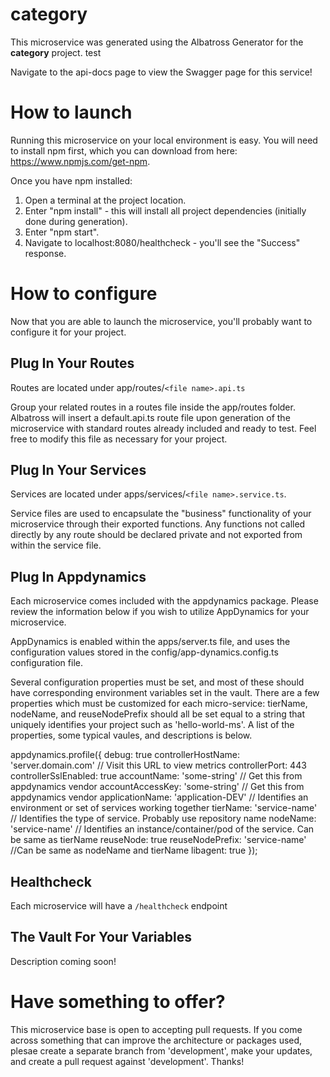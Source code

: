 # category
This microservice was generated using the Albatross Generator for the **category** project. test

Navigate to the api-docs page to view the Swagger page for this service!

# How to launch
Running this microservice on your local environment is easy.  You will need to install npm first, which you can download from here:  https://www.npmjs.com/get-npm.

Once you have npm installed:

1. Open a terminal at the project location.
2. Enter "npm install" - this will install all project dependencies (initially done during generation).
3. Enter "npm start".
4. Navigate to localhost:8080/healthcheck - you'll see the "Success" response.

# How to configure
Now that you are able to launch the microservice, you'll probably want to configure it for your project.

## Plug In Your Routes
Routes are located under app/routes/`<file name>.api.ts`

Group your related routes in a routes file inside the app/routes folder.  Albatross will insert a default.api.ts route file upon generation of the microservice with standard routes already included and ready to test.  Feel free to modify this file as necessary for your project.

## Plug In Your Services
Services are located under apps/services/`<file name>.service.ts`. 

Service files are used to encapsulate the "business" functionality of your microservice through their exported functions.  Any functions not called directly by any route should be declared private and not exported from within the service file.

## Plug In Appdynamics
Each microservice comes included with the appdynamics package.  Please review the information below if you wish to utilize AppDynamics for your microservice.

AppDynamics is enabled within the apps/server.ts file, and uses the configuration values stored in the config/app-dynamics.config.ts configuration file.

Several configuration properties must be set, and most of these should have corresponding environment variables set in the vault. There are a few properties which must be customized for each micro-service: tierName, nodeName, and reuseNodePrefix should all be set equal to a string that uniquely identifies your project such as 'hello-world-ms'. A list of the properties, some typical vaules, and descriptions is below.

appdynamics.profile({
    debug: true
    controllerHostName: 'server.domain.com' // Visit this URL to view metrics
    controllerPort: 443
    controllerSslEnabled: true
    accountName: 'some-string' // Get this from appdynamics vendor
    accountAccessKey: 'some-string' // Get this from appdynamics vendor
    applicationName: 'application-DEV' // Identifies an environment or set of services working together
    tierName: 'service-name' // Identifies the type of service. Probably use repository name
    nodeName: 'service-name' // Identifies an instance/container/pod of the service. Can be same as tierName
    reuseNode: true
    reuseNodePrefix: 'service-name' //Can be same as nodeName and tierName
    libagent: true
  });

## Healthcheck
Each microservice will have a `/healthcheck` endpoint

## The Vault For Your Variables
Description coming soon!

# Have something to offer?
This microservice base is open to accepting pull requests. If you come across something that can improve the architecture or packages used, plesae create a separate branch from 'development', make your updates, and create a pull request against 'development'. Thanks!


